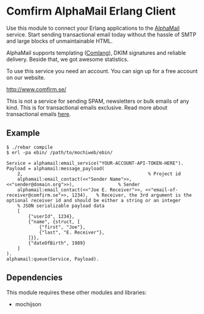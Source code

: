 Comfirm AlphaMail Erlang Client
======================

Use this module to connect your Erlang applications to the [AlphaMail](http://www.comfirm.se) service. Start sending transactional email today without the hassle of SMTP and large blocks of unmaintainable HTML.

AlphaMail supports templating ([Comlang](http://amail.io/#/docs/comlang/)), DKIM signatures and reliable delivery. Beside that, we got awesome statistics.

To use this service you need an account. You can sign up for a free account on our website.

http://www.comfirm.se/

This is not a service for sending SPAM, newsletters or bulk emails of any kind. This is for transactional emails exclusive. 
Read more about transactional emails [here](http://comfirm.se/transactional-email/).


## Example

    $ ./rebar compile
    $ erl -pa ebin/ /path/to/mochiweb/ebin/

    Service = alphamail:email_service("YOUR-ACCOUNT-API-TOKEN-HERE").
    Payload = alphamail:message_payload(
    	2,												% Project id
    	alphamail:email_contact(<<"Sender Name">>, <<"sender@domain.org">>),				% Sender
    	alphamail:email_contact(<<"Joe E. Receiver">>, <<"email-of-receiver@comfirm.se">>, 1234),	% Receiver, the 3rd argument is the optional receiver id and should be either a string or an integer
    	% JSON serializable payload data
    	[
    		{"userId", 1234},
    		{"name", {struct, [
    			{"first", "Joe"},
    			{"last", "E. Receiver"},
    		]}},
    		{"dateOfBirth", 1989}
    	]
    ).
    alphamail:queue(Service, Payload).

## Dependencies

This module requires these other modules and libraries:

 * mochijson
